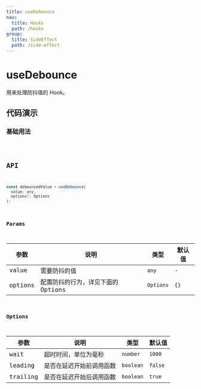 ```yaml
---
title: useDebounce
nav:
  title: Hooks
  path: /hooks
group:
  title: SideEffect
  path: /side-effect
---
```


# useDebounce

<Tag lang="zh-CN" tags="ssr&crossPlatform"></Tag>

用来处理防抖值的 Hook。

## 代码演示

### 基础用法

<code src="./demo/demo1.tsx" />

## API

```typescript
const debouncedValue = useDebounce(
  value: any,
  options?: Options
);
```

### Params

| 参数    | 说明                               | 类型      | 默认值 |
|---------|------------------------------------|-----------|--------|
| value   | 需要防抖的值                       | `any`     | -      |
| options | 配置防抖的行为，详见下面的 Options | `Options` | `{}`   |


### Options

| 参数     | 说明                       | 类型      | 默认值  |
|----------|----------------------------|-----------|---------|
| wait     | 超时时间，单位为毫秒       | `number`  | `1000`  |
| leading  | 是否在延迟开始前调用函数 | `boolean` | `false` |
| trailing | 是否在延迟开始后调用函数 | `boolean` | `true`  |
